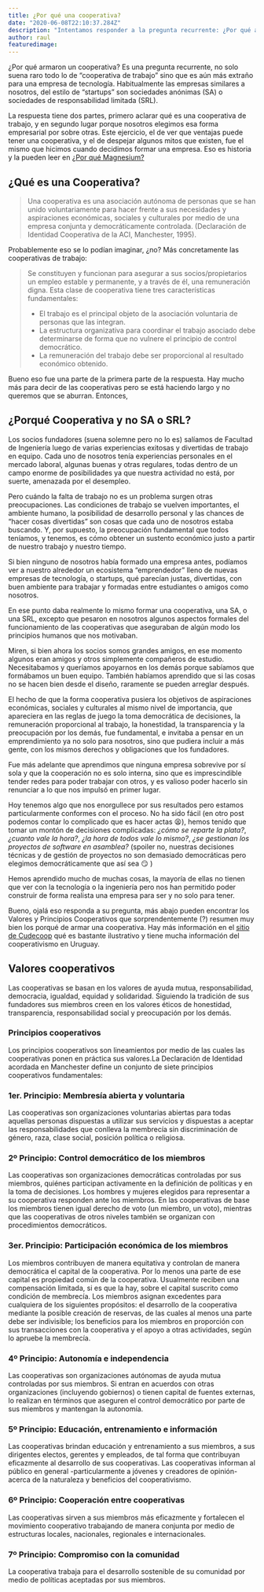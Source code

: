```yaml
---
title: ¿Por qué una cooperativa?
date: "2020-06-08T22:10:37.284Z"
description: "Intentamos responder a la pregunta recurrente: ¿Por qué armaron un cooperativa?"
author: raul
featuredimage:
---
```


¿Por qué armaron un cooperativa? Es una pregunta recurrente, no solo suena raro todo lo de “cooperativa de trabajo” sino que es aún más extraño para una empresa de tecnología. Habitualmente las empresas similares a nosotros, del estilo de “startups” son sociedades anónimas (SA) o sociedades de responsabilidad limitada (SRL). 

La respuesta tiene dos partes, primero aclarar qué es una cooperativa de trabajo, y en segundo lugar porque nosotros elegimos esa forma empresarial por sobre otras. Este ejercicio, el de ver que ventajas puede tener una cooperativa, y el de despejar algunos mitos que existen, fue el mismo que hicimos cuando decidimos formar una empresa. Eso es historia y la pueden leer en  [¿Por qué Magnesium?]() 

## ¿Qué es una Cooperativa?

> Una cooperativa es una asociación autónoma de personas que se han unido voluntariamente para hacer frente a sus necesidades y aspiraciones económicas, sociales y culturales por medio de una empresa conjunta y democráticamente controlada. (Declaración de Identidad Cooperativa de la ACI, Manchester, 1995).

Probablemente eso se lo podían imaginar, ¿no? 
Más concretamente las cooperativas de trabajo:

>Se constituyen y funcionan para asegurar a sus socios/propietarios un empleo estable y permanente, y a través de él, una remuneración digna. Esta clase de cooperativa tiene tres características fundamentales:
> * El trabajo es el principal objeto de la asociación voluntaria de personas que las integran.
> * La estructura organizativa para coordinar el trabajo asociado debe determinarse de forma que no vulnere el principio de control democrático.
>* La remuneración del trabajo debe ser proporcional al resultado económico obtenido.

Bueno eso fue una parte de la primera parte de la respuesta. Hay mucho más para decir de las cooperativas pero se está haciendo largo y no queremos que se aburran. Entonces, 

## ¿Porqué Cooperativa y no SA o SRL?

Los socios fundadores (suena solemne pero no lo es) salíamos de Facultad de Ingeniería luego de varias experiencias exitosas y divertidas de trabajo en equipo. Cada uno de nosotros tenía experiencias personales en el mercado laboral, algunas buenas y otras regulares, todas dentro de un campo enorme de posibilidades ya que nuestra actividad no está, por suerte, amenazada por el desempleo.

Pero cuándo la falta de trabajo no es un problema surgen otras preocupaciones. Las condiciones de trabajo se vuelven importantes, el ambiente humano, la posibilidad de desarrollo personal y las chances de “hacer cosas divertidas” son cosas que cada uno de nosotros estaba buscando. Y, por supuesto, la preocupación fundamental que todos teníamos, y tenemos, es cómo obtener un sustento económico justo a partir de nuestro trabajo y nuestro tiempo.

Si bien ninguno de nosotros había formado una empresa antes, podíamos ver a nuestro alrededor un ecosistema “emprendedor” lleno de nuevas empresas de tecnología, o startups, qué parecían justas, divertidas, con buen ambiente para trabajar y formadas entre estudiantes o amigos como nosotros.

En ese punto daba realmente lo mismo formar una cooperativa, una SA, o una SRL, excepto  que pesaron en nosotros algunos aspectos formales del funcionamiento de las cooperativas que aseguraban de algún modo los principios humanos que nos motivaban.

Miren, si bien ahora los socios somos grandes amigos, en ese momento algunos eran amigos y otros simplemente compañeros de estudio. Necesitabamos y queríamos apoyarnos en los demás porque sabíamos que formábamos un buen equipo. También habíamos aprendido que si las cosas no se hacen bien desde el diseño, raramente se pueden arreglar después.

El hecho de que la forma cooperativa pusiera los objetivos de aspiraciones económicas, sociales y culturales al mismo nivel de importancia, que apareciera en las reglas de juego la toma democrática de decisiones, la remuneración proporcional al trabajo, la honestidad, la transparencia y la preocupación por los demás, fue fundamental, e invitaba a pensar en un emprendimiento ya no solo para nosotros, sino que pudiera incluir a más gente, con los mismos derechos y obligaciones que los fundadores.


Fue más adelante que aprendimos que ninguna empresa sobrevive por sí sola y que la cooperación no es solo interna, sino que es imprescindible tender redes para poder trabajar con otros, y es valioso poder hacerlo  sin renunciar a lo que nos impulsó en primer lugar.

Hoy tenemos algo que nos enorgullece por sus resultados pero estamos particularmente conformes con el proceso. No ha sido fácil (en otro post podemos contar lo complicado que es hacer actas :tired_face:), hemos tenido que tomar un montón de decisiones complicadas: _¿cómo se reparte la plata?_, _¿cuanto vale la hora?_, _¿la hora de todos vale lo mismo?_, _¿se gestionan los proyectos de software en asamblea?_ (spoiler no, nuestras decisiones técnicas y de gestión de proyectos no son demasiado democráticas pero elegimos democráticamente que así sea :smirk: ) 

Hemos aprendido mucho de muchas cosas, la mayoría de ellas no tienen que ver con la tecnología o la ingeniería pero nos han permitido poder construir de forma realista una empresa para ser y no solo para tener.

Bueno, ojalá eso responda a su pregunta, más abajo pueden encontrar los Valores y Principios Cooperativos que sorprendentemente (?) resumen muy bien los porqué de armar una cooperativa. Hay más información en el [sitio de Cudecoop](http://www.cudecoop.coop/cudecoop/las-cooperativas-en-uruguay/) qué es bastante ilustrativo y tiene mucha información del cooperativismo en Uruguay.

## Valores cooperativos 
Las cooperativas se basan en los valores de ayuda mutua, responsabilidad, democracia, igualdad, equidad y solidaridad. Siguiendo la tradición de sus fundadores sus miembros creen en los valores éticos de honestidad, transparencia, responsabilidad social y preocupación por los demás.

### Principios cooperativos 
Los principios cooperativos son lineamientos por medio de las cuales las cooperativas ponen en práctica sus valores.La Declaración de Identidad acordada en Manchester define un conjunto de siete principios cooperativos fundamentales:

### 1er. Principio: Membresía abierta y voluntaria

Las cooperativas son organizaciones voluntarias abiertas para todas aquellas personas dispuestas a utilizar sus servicios y dispuestas a aceptar las responsabilidades que conlleva la membrecía sin discriminación de género, raza, clase social, posición política o religiosa.

### 2º Principio: Control democrático de los miembros

Las cooperativas son organizaciones democráticas controladas por sus miembros, quiénes participan activamente en la definición de políticas y en la toma de decisiones. Los hombres y mujeres elegidos para representar a su cooperativa responden ante los miembros. En las cooperativas de base los miembros tienen igual derecho de voto (un miembro, un voto), mientras que las cooperativas de otros niveles también se organizan con procedimientos democráticos.

### 3er. Principio: Participación económica de los miembros

Los miembros contribuyen de manera equitativa y controlan de manera democrática el capital de la cooperativa. Por lo menos una parte de ese capital es propiedad común de la cooperativa. Usualmente reciben una compensación limitada, si es que la hay, sobre el capital suscrito como condición de membrecía. Los miembros asignan excedentes para cualquiera de los siguientes propósitos: el desarrollo de la cooperativa mediante la posible creación de reservas, de las cuales al menos una parte debe ser indivisible; los beneficios para los miembros en proporción con sus transacciones con la cooperativa y el apoyo a otras actividades, según lo apruebe la membrecía.

### 4º Principio: Autonomía e independencia

Las cooperativas son organizaciones autónomas de ayuda mutua controladas por sus miembros. Si entran en acuerdos con otras organizaciones (incluyendo gobiernos) o tienen capital de fuentes externas, lo realizan en términos que aseguren el control democrático por parte de sus miembros y mantengan la autonomía.

### 5º Principio: Educación, entrenamiento e información

Las cooperativas brindan educación y entrenamiento a sus miembros, a sus dirigentes electos, gerentes y empleados, de tal forma que contribuyan eficazmente al desarrollo de sus cooperativas. Las cooperativas informan al público en general -particularmente a jóvenes y creadores de opinión- acerca de la naturaleza y beneficios del cooperativismo.

### 6º Principio: Cooperación entre cooperativas

Las cooperativas sirven a sus miembros más eficazmente y fortalecen el movimiento cooperativo trabajando de manera conjunta por medio de estructuras locales, nacionales, regionales e internacionales.

### 7º Principio: Compromiso con la comunidad

La cooperativa trabaja para el desarrollo sostenible de su comunidad por medio de políticas aceptadas por sus miembros.

